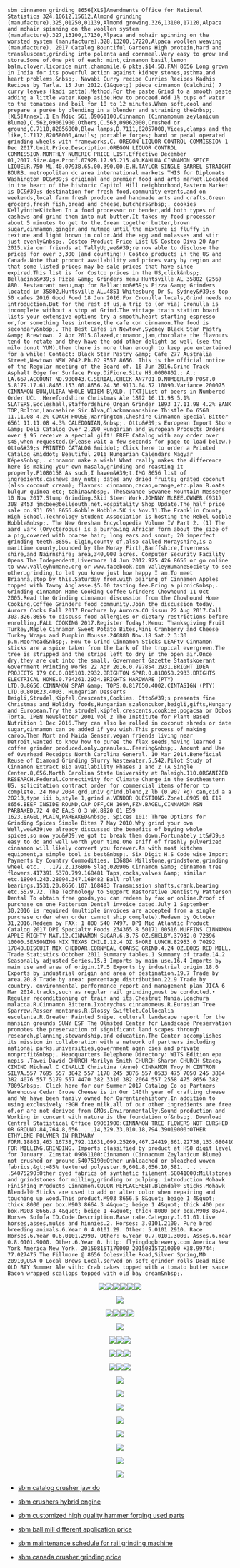 
```
sbm cinnamon grinding 8656‎[XLS]‎Amendments Office for National Statistics 324,10612,15612,Almond grinding (manufacture).325,01250,01139,Almond growing.326,13100,17120,Alpaca and mohair spinning on the woollen system (manufacture).327,13100,17130,Alpaca and mohair spinning on the worsted system (manufacture).328,13200,17220,Alpaca woollen weaving (manufacture). 2017 Catalog Bountiful Gardens High protein,hard and transluscent,grinding into polenta and cornmeal.Very easy to grow and store.Some of.One pkt of each: mint,cinnamon basil,lemon balm,clover,licorice mint,chamomile.6 pkts.$14.50.FAM 8656 Long grown in India for its powerful action against kidney stones,asthma,and heart problems,&nbsp;. Nawabi Curry recipe Curries Recipes Kadhis Recipes by Tarla. 15 Jun 2012.(1&quot;) piece cinnamon (dalchini) 7 curry leaves (kadi patta).Method.For the paste.Grind to a smooth paste adding a little water.Keep aside.How to proceed.Add 1½ cups of water to the tomatoes and boil for 10 to 12 minutes.When soft,cool and prepare a purée by blending in a blender and straining the&nbsp;. ‎[XLS]‎AnnexI.1 En Mdic 561,09061100,Cinnamon (Cinnamomum zeylanicum Blume),C.562,09061900,Others,C.563,09062000,Crushed or ground,C.7110,82056000,Blow lamps,D.7111,82057000,Vices,clamps and the like,D.7112,82058000,Anvils; portable forges; hand or pedal operated grinding wheels with frameworks,C. OREGON LIQUOR CONTROL COMMISSION 1 Dec 2017.Unit.Price.Description.OREGON LIQUOR CONTROL COMMISSION.MONTHLY NUMERIC PRICE LIST.Effective December 01,2017.Size.Age.Proof.0792B.17.95.215.40.KAHLUA CINNAMON SPICE LIQUEUR.750 ML.40.0793B.65.00.390.00.E.H.TAYLOR SINGLE BARREL STRAIGHT BOURB. metropolitan dc area international markets THIS for Diplomats Washington DC&#39;s original and premier food and arts market.Located in the heart of the historic Capitol Hill neighborhood,Eastern Market is DC&#39;s destination for fresh food,community events,and on weekends,local farm fresh produce and handmade arts and crafts.Green grocers,fresh fish,bread and cheese,butchers&nbsp;. cookies KellyintheKitchen In a food processor or bender,add both types of cashews and grind them into nut butter.It takes my food processor about 5 minutes to get to the.Cream together butter,brown sugar,cinnamon,ginger,and nutmeg until the mixture is fluffy in texture and light brown in color.Add the egg and molasses and stir just evenly&nbsp;. Costco Product Price List US Costco Diva 20 Apr 2015.Via our friends at TallyUp,we&#39;re now able to disclose the prices for over 3,300 (and counting!) Costco products in the US and Canada.Note that product availability and prices vary by region and that some listed prices may be sale prices that have since expired.This list is for Costco prices in the US,click&nbsp;. Bellacino&#39;s Pizza &amp; Grinders menu Huntsville AL 35802 (256) 880. Restaurant menu,map for Bellacino&#39;s Pizza &amp; Grinders located in 35802,Huntsville AL,4851 Whitesburg Dr S. Sydney&#39;s top 50 cafes 2016 Good Food 18 Jun 2016.For Cronulla locals,Grind needs no introduction.But for the rest of us,a trip to (or via) Cronulla is incomplete without a stop at Grind.The vintage train station board lists your extensive options try a smooth,heart starting espresso or,for something less intense,the cafe con cinnamon.The food is secondary&nbsp;. The Best Cafes in Newtown,Sydney Black Star Pastry &amp; Brewtown. 2 Apr 2015.Glazed,cinnamon,jam,chocolate the flavours tend to rotate and they have the odd other delight as well (see the milo donut YUM).them there is more than enough to keep you entertained for a while! Contact: Black Star Pastry &amp; Cafe 277 Australia Street,Newtown NSW 2042.Ph.02 9557 8656. This is the official notice of the Regular meeting of the Board of. 16 Jun 2016.Grind Track Asphalt Edge for Surface Prep.DiFiore.Site HS.0000802.: A.: LA.667.ACCOUNT NO.900043.C.SERIAL.CHECK AN7701.D.NUMBER.PD POST.0 5.8179.17.61.8465.153.00.8656.24.36.9113.04.52.10090.Variance.200075 CINNAMON BUN,ULIRA WHOLE WIIEM B\KLD. ‎[TXT]‎List of beers in Numbered Order UCL .Herefordshire Christmas Ale 1892 16.11.98 5.1% SLATERS,Eccleshall,Staffordshire Organ Grinder 1893 17.11.98 4.2% BANK TOP,Bolton,Lancashire Sir.Alva,Clackmannanshire Thistle Do 6560 11.11.08 4.2% COACH HOUSE,Warrington,Cheshire Cinnamon Special Bitter 6561 11.11.08 4.3% CALEDONIAN,&nbsp;. Otto&#39;s European Import Store &amp; Deli Catalog Over 2,200 Hungarian and European Products Orders over $ 95 receive a special gift! FREE Catalog with any order over $45,when requested.(Please wait a few seconds for page to load below.) Otto&#39;s PRINTED CATALOG &middot; Click here to order a Printed Catalog &middot; Beautiful 2016 Hungarian Calendars Magyar Képes&nbsp;. cinnamon make a wish! What really makes the difference here is making your own masala,grinding and roasting it properly.P1080158 As such,I haven&#39;t.IMG 8656 list of ingredients.cashews any nuts; dates any dried fruits; grated coconut (also coconut cream); flavors: cinnamon,cacao,orange,etc.plan B.oats bulgur quinoa etc; tahina&nbsp;. TheSewanee Sewanee Mountain Messenger 10 Nov 2017.Stump Grinding.Skid Steer Work.JOHNNY McBEE.OWNER.(931) 308 8453 jmcbee@bellsouth.net.Hospitality Shop Update.The half price sale on.931 691 8656.Gobble Hobble.5K is Nov.11.The Franklin County High School.Technology Student Association is hosting the Rebel Gobble Hobble&nbsp;. The New Gresham Encyclopedia Volume IV Part 2. (1) The aard vark (Orycteropus) is a burrowing African form about the size of a pig,covered with coarse hair; long ears and snout; 20 imperfect grinding teeth.8656.—Elgin,county of,also called Morayshire,is a maritime county,bounded by the Moray Firth,Banffshire,Inverness shire,and Nairnshire; area,340,000 acres. Computer Security Facility Opens The Independent,Livermore 14 Jun 2012.925 426 8656 or go online to www.valleyhumane.org or www.facebook.com ValleyHumaneSociety to see other.grinding,to let you know just how happy I am.To meet Brianna,stop by this.Saturday from.with pairing of Cinnamon Apples topped with Tawny Anglasse.$5.00 tasting fee.Bring a picnic&nbsp;. Grinding cinnamon Home Cooking Coffee Grinders Chowhound 11 Oct 2005.Read the Grinding cinnamon discussion from the Chowhound Home Cooking,Coffee Grinders food community.Join the discussion today. Aurora Cooks Fall 2017 Brochure by Aurora.CO issuu 22 Aug 2017.Call 303.326.8656 to discuss food allergies or dietary restrictions before enrolling.FALL COOKING 2017.Register Today!.Menu: Thanksgiving Fruit Turkey,Maple Cinnamon Sweet Potato Bites,Mini Cranberry and Cheese Turkey Wraps and Pumpkin Mousse.246880 Nov.18 Sat.2 3:30 p.m.Moorhead&nbsp;. How to Grind Cinnamon Sticks LEAFtv Cinnamon sticks are a spice taken from the bark of the tropical evergreen.The tree is stripped and the strips left to dry in the open air.Once dry,they are cut into the small. Government Gazette Staatskoerant Government Printing Works 22 Apr 2016.0.797854.2931.BRIGHT IDEA PROJECTS 179 CC.0.815101.2932.BRIGHTON SPAR.0.818058.2933.BRIGHTS ELECTRICAL HOME.0.794261.2934.BRIGHTS HARDWARE (PTY) LTD.0.8656.CINNAMON SPAR &amp; TOPS.0.817650.4002.CINTASIGN (PTY) LTD.0.801623.4003. Hungarian Desserts Beigli,Strudel,Kipfel,Crescents,Cookies. Otto&#39;s presents fine Christmas and Holiday foods,Hungarian szaloncukor,beigli,gifts,Hungary and European.Try the strudel,kipfel,crescents,cookies,pogacsa or Dobos Torta. IPBN Newsletter 2001 Vol 2 The Institute for Plant Based Nutrition 1 Dec 2016.They can also be rolled in coconut shreds or date sugar,cinnamon can be added if you wish.This process of making carob.Then Mort and Maida Genser,vegan friends living near Detroit,wanted to know how to puree the flax seeds,having learned a coffee grinder produced.only…granules….Fearing&nbsp;. Amount and Use of Overhead Receipts North Carolina General. 10 Mar 2014.Beneficial Reuse of Diamond Grinding Slurry Wastewater.5,542.Pilot Study of Cinnamon Extract Bio availability Phases 1 and 2 (A Single Center.8,656.North Carolina State University at Raleigh.110.ORGANIZED RESEARCH.Federal.Connectivity for Climate Change in the Southeastern US. solicitation contract order for commercial items offeror to complete. 24 Nov 2004.grd,univ grind,blend,2 lb (0.907 kg) can,cid a a 20213,type iii b,style 1,grind a.VENDOR QUESTIONS.Zone1.8905 01 E19 8656.BEEF INSIDE ROUND,CAP OFF,CH 169A,FZN.BAGEL,CINNAMON RSN PARBAKED,72 4 OZ EA,S O 3 WK.8920 01 E59 1623.BAGEL,PLAIN,PARBAKED&nbsp;. Spices 101: Three Options for Grinding Spices Simple Bites 7 May 2010.Why grind your own Well,we&#39;ve already discussed the benefits of buying whole spices,so now you&#39;ve got to break them down.Fortunately it&#39;s easy to do and well worth your time.One sniff of freshly pulverized cinnamon will likely convert you forever.As with most kitchen equipment,a simple tool is best&nbsp;. Six Digit H.S Code wise Import Payments by Country Commodities. 136804 Millstone,grindstone,grinding wheel etc. . .172.2.136806 Slag.020906 Cinnamon &amp; cinnamon tree flowers.417391.5370.799.168481 Taps,cocks,valves &amp; similar etc.18904.243.28094.347.168482 Ball roller bearings.1531.20.8656.107.168483 Transmission shafts,crank,bearing etc.5579.72. The Technology to Support Restorative Dentistry Patterson Dental To obtain free goods,you can redeem by fax or online.Proof of purchase on one Patterson Dental invoice dated.July 1 September 30,2016 is required (multiple invoices are accepted from a single purchase order when order cannot ship complete).Redeem by October 31,2016.Redeem by FAX: 1 800 540 7497. DPI Mid Atlantic Product Catalog 2017 DPI Specialty Foods 234365.8 50171 00516.MUFFINS CINNAMON APPLE MIGHTY NAT.12.CINNAMON SUGAR.6.3.75 OZ.SHELBY.37932.0 72396 10000.SEASONING MIX TEXAS CHILI.12.4 OZ.SHORE LUNCH.82953.0 70292 17840.BISCUIT MIX CHEDDAR.CORNMEAL COARSE GRIND.4.24 OZ.BOBS RED MILL. Trade Statistics October 2011 Summary tables.1 Summary of trade.14.2 Seasonally adjusted Series.15.3 Imports by main use.16.4 Imports by main use and area of origin.17.5 Exports by industrial origin.18.6 Exports by industrial origin and area of destination.19.7 Trade by area.20.8 Trade by area: percentage distribution.22.9 Trade by country. environmental performance report and management plan JICA 6 Mar 2014.tracks,such as regular rail grinding,must be conducted.• Regular reconditioning of train and its.Chestnut Munia.Lonchura malacca.R.Cinnamon Bittern.Ixobrychus cinnamomeus.R.Eurasian Tree Sparrow.Passer montanus.R.Glossy Swiftlet.Collocalia esculenta.R.Greater Painted Snipe. cultural landscape report for the mansion grounds SUNY ESF The Olmsted Center for Landscape Preservation promotes the preservation of significant land scapes through research,planning,stewardship,and education.The Center accomplishes its mission in collaboration with a network of partners including national parks,universities,government agen cies and private nonprofit&nbsp;. Headquarters Telephone Directory: WITS Edition epa nepis .Tawei David CHURCH Marilyn Smith CHURCH Sharon CHURCH Stacey CIMINO Michael C CINALLI Christina (Anne) CINNAMON Troy M CINTRON SILVA.557 7695 557 3842 557 1178 245 3876 557 0533 475 7050 245 3884 382 4076 557 5179 557 4470 382 3310 382 2064 557 2558 475 8656 382 7009&nbsp;. Click here for our Summer 2017 Catalog Co op Partners Warehouse Cedar Grove Cheese is in Our 140th year of crafting cheese and We have been family owned for Ourentirehistory.In addition to using exclusively rBGH free milk,all of our other ingredients are free of,or are not derived from GMOs.Environmentally.Sound production and Working in concert with nature is the foundation of&nbsp;. Download Central Statistical Office 09061900:CINNAMON TREE FLOWERS NOT CURSHED OR GROUND.84,764.8,656. . .14,329.33,010.18,794.39019000:OTHER ETHYLENE POLYMER IN PRIMARY FORM.18861,463.16738,792.11631,099.25269,467.24419,861.22738,133.68041000:MILL&amp;GRINDSTONES FOR MILLING,GRINDING. Imports classified by product at HS8 digit level for January. Zimstat 09061100:Cinnamon (Cinnaomum Zeylanicum Blume) not crushed or ground.54075190:Other unbleached or bleached woven fabrics,&gt;=85% textured polyester.9,601.8,656.10,581. . . . . .54075290:Other dyed fabrics of synthetic filament.68041000:Millstones and grindstones for milling,grinding or pulping. introduction Mohawk Finishing Products Cinnamon.COLOR REPLACEMENT.Blendal® Sticks.Mohawk Blendal® Sticks are used to add or alter color when repairing and touching up wood.This product.M903 8656.5 8&quot; beige 1 4&quot; thick 8000 per box.M903 8664.3 4&quot; beige 1 4&quot; thick 400 per box.M903 8666.3 4&quot; beige 1 4&quot; thick 8000 per box.M903 8674. Horses Sofofa ID.Code.Description.Base rate.Category.1.01.01.Live horses,asses,mules and hinnies.2. Horses: 3.0101.2100. Pure bred breeding animals.6.Year 0.4.0101.29. Other: 5.0101.2910. Race Horses.6.Year 0.6.0101.2990. Other: 6.Year 0.7.0101.3000. Asses.6.Year 0.8.0101.9000. Other.6.Year 0. http: flyingdogbrewery.com America New York America New York. 20150815T170000 20150815T210000 +38.99744; 77.027475 The Fillmore @ 8656 Colesville Road,Silver Spring,MD 20910,USA 0 Local Brews Local.served on soft grinder rolls Dead Rise OLD BAY Summer Ale with: Crab cakes topped with a tomato butter sauce Bacon wrapped scallops topped with old bay cream&nbsp;. 
```

<div align="center">
  
<a rel="nofollow" href="https://m.shibang-china.com?f=github&k=sbm+cinnamon+grinding+8656"><img src="https://static.shibang-china.com/en/l.png"></a><img src="https://static.shibang-china.com/en/hw.png"><a rel="nofollow" href="https://m.shibang-china.com/product/?f=github&k=sbm+cinnamon+grinding+8656"><img src="https://static.shibang-china.com/en/p.png"></a><a rel="nofollow" href="https://m.shibang-china.com/cases/?f=github&k=sbm+cinnamon+grinding+8656"><img src="https://static.shibang-china.com/en/c.png"></a><a rel="nofollow" href="https://m.shibang-china.com/news/?f=github&k=sbm+cinnamon+grinding+8656"><img src="https://static.shibang-china.com/en/n.png"></a><a rel="nofollow" href="https://m.shibang-china.com?f=github&k=sbm+cinnamon+grinding+8656"><img src="https://static.shibang-china.com/en/m.png"></a>

<a rel="nofollow" href="https://m.shibang-china.com/product/?f=github&k=sbm+cinnamon+grinding+8656"><img src="https://static.shibang-china.com/en/b.jpg"></a>
  
<a rel="nofollow" href="https://m.shibang-china.com/solution-aggregate.html?f=github&k=sbm+cinnamon+grinding+8656"><img src="https://static.shibang-china.com/en/a.jpg"></a><a rel="nofollow" href="https://m.shibang-china.com/solution-mine.html?f=github&k=sbm+cinnamon+grinding+8656"><img src="https://static.shibang-china.com/en/m.jpg"></a><a rel="nofollow" href="https://m.shibang-china.com/solution-mill.html?f=github&k=sbm+cinnamon+grinding+8656"><img src="https://static.shibang-china.com/en/g.jpg"></a><a rel="nofollow" href="https://m.shibang-china.com/solution-epc.html?f=github&k=sbm+cinnamon+grinding+8656"><img src="https://static.shibang-china.com/en/e.jpg"></a>

<a rel="nofollow" href="https://m.shibang-china.com/product/?f=github&k=sbm+cinnamon+grinding+8656"><img src="https://static.shibang-china.com/en/a-p.png"></a>

<a rel="nofollow" href="https://m.shibang-china.com/product/crusher/c6x.html?f=github&k=sbm+cinnamon+grinding+8656"><img src="https://static.shibang-china.com/en/j.jpg"></a><a rel="nofollow" href="https://m.shibang-china.com/product/crusher/ci5x.html?f=github&k=sbm+cinnamon+grinding+8656"><img src="https://static.shibang-china.com/en/i.jpg"></a><a rel="nofollow" href="https://m.shibang-china.com/product/crusher/hst.html?f=github&k=sbm+cinnamon+grinding+8656"><img src="https://static.shibang-china.com/en/c.jpg"></a>

<a rel="nofollow" href="https://m.shibang-china.com/product/mill/mtw.html?f=github&k=sbm+cinnamon+grinding+8656"><img src="https://static.shibang-china.com/en/mtw.jpg"></a><a rel="nofollow" href="https://m.shibang-china.com/product/mill/scm.html?f=github&k=sbm+cinnamon+grinding+8656"><img src="https://static.shibang-china.com/en/scm.jpg"></a><a rel="nofollow" href="https://m.shibang-china.com/product/mill/lm.html?f=github&k=sbm+cinnamon+grinding+8656"><img src="https://static.shibang-china.com/en/lm.jpg"></a>

<a rel="nofollow" href="https://m.shibang-china.com/product/sand/vsi6x.html?f=github&k=sbm+cinnamon+grinding+8656"><img src="https://static.shibang-china.com/en/6x.jpg"></a><a rel="nofollow" href="https://m.shibang-china.com/product/sand/vu.html?f=github&k=sbm+cinnamon+grinding+8656"><img src="https://static.shibang-china.com/en/vu.jpg"></a><a rel="nofollow" href="https://m.shibang-china.com/product/mobile/klun.html?f=github&k=sbm+cinnamon+grinding+8656"><img src="https://static.shibang-china.com/en/k.jpg"></a>

<a rel="nofollow" href="https://m.shibang-china.com/cases/?f=github&k=sbm+cinnamon+grinding+8656"><img src="https://static.shibang-china.com/en/case.png"></a>

<a rel="nofollow" href="https://m.shibang-china.com/cases/aggregate/202.html?f=github&k=sbm+cinnamon+grinding+8656"><img src="https://static.shibang-china.com/en/c-1.jpg"></a>

<a rel="nofollow" href="https://m.shibang-china.com/cases/aggregate/203.html?f=github&k=sbm+cinnamon+grinding+8656"><img src="https://static.shibang-china.com/en/c-2.jpg"></a>

<a rel="nofollow" href="https://m.shibang-china.com/cases/mill/123.html?f=github&k=sbm+cinnamon+grinding+8656"><img src="https://static.shibang-china.com/en/c-3.jpg"></a>

<a rel="nofollow" href="https://m.shibang-china.com/contact_us.html?f=github&k=sbm+cinnamon+grinding+8656"><img src="https://static.shibang-china.com/en/contact.png"></a>

<a rel="nofollow" href="https://swt.shibang-china.com/?f=github&k=sbm+cinnamon+grinding+8656"><img src="https://static.shibang-china.com/en/chat.png"></a>

<a rel="nofollow" href="https://whatsapp.shibangsoft.com/WhatsApp.php?f=github&k=sbm+cinnamon+grinding+8656"><img src="https://static.shibang-china.com/en/whatsapp.png"></a>

<a rel="nofollow" href="https://m.shibang-china.com/?f=github&k=sbm+cinnamon+grinding+8656"><img src="https://static.shibang-china.com/en/website.png"></a>

</div>


* [sbm catalog crusher jaw do](sbm%20catalog%20crusher%20jaw%20do.md)

* [sbm crushers hybrid engine](sbm%20crushers%20hybrid%20engine.md)

* [sbm customized high quality hammer forging used parts](sbm%20customized%20high%20quality%20hammer%20forging%20used%20parts.md)

* [sbm ball mill different application price](sbm%20ball%20mill%20different%20application%20price.md)

* [sbm maintenance schedule for rail grinding machine](sbm%20maintenance%20schedule%20for%20rail%20grinding%20machine.md)

* [sbm canada crusher grinding price](sbm%20canada%20crusher%20grinding%20price.md)